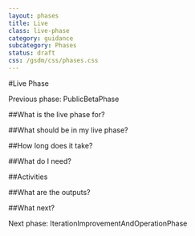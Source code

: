 ```yaml
---
layout: phases
title: Live
class: live-phase
category: guidance
subcategory: Phases
status: draft
css: /gsdm/css/phases.css
---
```


#Live Phase

Previous phase: PublicBetaPhase

##What is the live phase for?

##What should be in my live phase?

##How long does it take?

##What do I need?

##Activities

##What are the outputs?

##What next?

Next phase: IterationImprovementAndOperationPhase